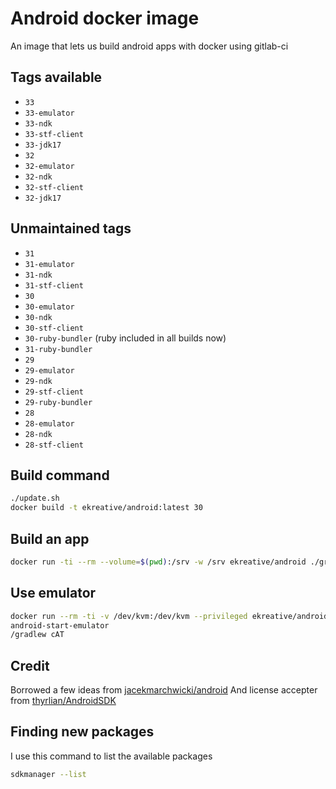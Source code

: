 # Android docker image

An image that lets us build android apps with docker using gitlab-ci

## Tags available

* `33`
* `33-emulator`
* `33-ndk`
* `33-stf-client`
* `33-jdk17`
* `32`
* `32-emulator`
* `32-ndk`
* `32-stf-client`
* `32-jdk17`

## Unmaintained tags

* `31`
* `31-emulator`
* `31-ndk`
* `31-stf-client`
* `30`
* `30-emulator`
* `30-ndk`
* `30-stf-client`
* `30-ruby-bundler` (ruby included in all builds now)
* `31-ruby-bundler`
* `29`
* `29-emulator`
* `29-ndk`
* `29-stf-client`
* `29-ruby-bundler`
* `28`
* `28-emulator`
* `28-ndk`
* `28-stf-client`

## Build command

```bash
./update.sh
docker build -t ekreative/android:latest 30
```

## Build an app

```bash
docker run -ti --rm --volume=$(pwd):/srv -w /srv ekreative/android ./gradlew assemble
```

## Use emulator

```bash
docker run --rm -ti -v /dev/kvm:/dev/kvm --privileged ekreative/android
android-start-emulator
/gradlew cAT
```

## Credit

Borrowed a few ideas from [jacekmarchwicki/android](https://hub.docker.com/r/jacekmarchwicki/android/)
And license accepter from [thyrlian/AndroidSDK](https://github.com/thyrlian/AndroidSDK/blob/master/android-sdk/license_accepter.sh)

## Finding new packages

I use this command to list the available packages

```bash
sdkmanager --list
```
